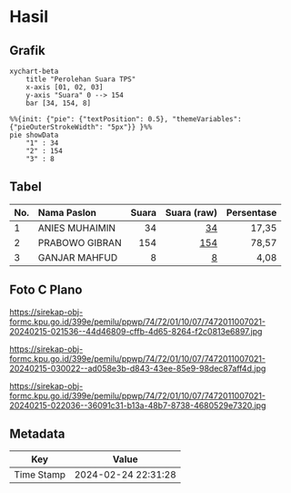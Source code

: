 # Hasil

## Grafik

```mermaid
xychart-beta
    title "Perolehan Suara TPS"
    x-axis [01, 02, 03]
    y-axis "Suara" 0 --> 154
    bar [34, 154, 8]
```

```mermaid
%%{init: {"pie": {"textPosition": 0.5}, "themeVariables": {"pieOuterStrokeWidth": "5px"}} }%%
pie showData
    "1" : 34
    "2" : 154
    "3" : 8
```

## Tabel

| No. | Nama Paslon    | Suara | Suara (raw) | Persentase |
|:--- |:-------------- | -----:| -----------:| ----------:|
| 1   | ANIES MUHAIMIN | 34    | [34][p-1]   | 17,35      |
| 2   | PRABOWO GIBRAN | 154   | [154][p-2]  | 78,57      |
| 3   | GANJAR MAHFUD  | 8     | [8][p-3]    | 4,08       |


[p-1]: https://github.com/gigit-pemilu/pemilu-2024-74-sulawesi-tenggara/blob/main/pilpres/hitung-suara/sub/74-sulawesi-tenggara/sub/72-kota-bau-bau/sub/01-betoambari/sub/1007-katobengke/sub/021-tps/sub/paslon-1.txt
[p-2]: https://github.com/gigit-pemilu/pemilu-2024-74-sulawesi-tenggara/blob/main/pilpres/hitung-suara/sub/74-sulawesi-tenggara/sub/72-kota-bau-bau/sub/01-betoambari/sub/1007-katobengke/sub/021-tps/sub/paslon-2.txt
[p-3]: https://github.com/gigit-pemilu/pemilu-2024-74-sulawesi-tenggara/blob/main/pilpres/hitung-suara/sub/74-sulawesi-tenggara/sub/72-kota-bau-bau/sub/01-betoambari/sub/1007-katobengke/sub/021-tps/sub/paslon-3.txt

## Foto C Plano

https://sirekap-obj-formc.kpu.go.id/399e/pemilu/ppwp/74/72/01/10/07/7472011007021-20240215-021536--44d46809-cffb-4d65-8264-f2c0813e6897.jpg

https://sirekap-obj-formc.kpu.go.id/399e/pemilu/ppwp/74/72/01/10/07/7472011007021-20240215-030022--ad058e3b-d843-43ee-85e9-98dec87aff4d.jpg

https://sirekap-obj-formc.kpu.go.id/399e/pemilu/ppwp/74/72/01/10/07/7472011007021-20240215-022036--36091c31-b13a-48b7-8738-4680529e7320.jpg


## Metadata

| Key        | Value               |
| ---------- | ------------------- |
| Time Stamp | 2024-02-24 22:31:28 |



